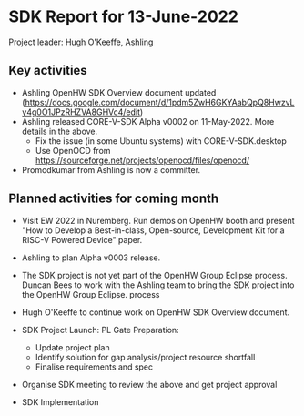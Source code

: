 # SDK Report for 13-June-2022

Project leader: Hugh O'Keeffe, Ashling

## Key activities
- Ashling OpenHW SDK Overview document updated (https://docs.google.com/document/d/1pdm5ZwH6GKYAabQpQ8HwzvLy4g0O1JPzRHZVA8GHVc4/edit) 
- Ashling released CORE-V-SDK Alpha v0002 on 11-May-2022. More details in the above.
  - Fix the issue (in some Ubuntu systems) with CORE-V-SDK.desktop
  -  Use OpenOCD from https://sourceforge.net/projects/openocd/files/openocd/   
- Promodkumar from Ashling is now a committer.

## Planned activities for coming month
- Visit EW 2022 in Nuremberg. Run demos on OpenHW booth and present "How to Develop a Best-in-class, Open-source, Development Kit for a RISC-V Powered Device" paper.
- Ashling to plan Alpha v0003 release. 
- The SDK project is not yet part of the OpenHW Group Eclipse process. Duncan Bees to work with the Ashling team to bring the SDK project into the OpenHW Group Eclipse.     process
- Hugh O'Keeffe to continue work on OpenHW SDK Overview document.
- SDK Project Launch: PL Gate Preparation:

  - Update project plan
  - Identify solution for gap analysis/project resource shortfall
  - Finalise requirements and spec
  
 - Organise SDK meeting to review the above and get project approval
 - SDK Implementation
